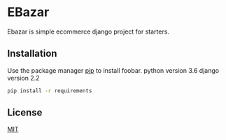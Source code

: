 # EBazar

Ebazar is simple ecommerce django project for starters.

## Installation

Use the package manager [pip](https://pip.pypa.io/en/stable/) to install foobar.
python version 3.6
django version 2.2

```bash
pip install -r requirements 
```

## License
[MIT](https://choosealicense.com/licenses/mit/)
